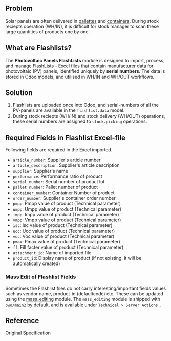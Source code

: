 ## Problem

Solar panels are often delivered in [pallettes](https://jcsolarpanels.co.za/wp-content/uploads/2020/07/340W-Solar-Panel-Pallet-JA-Solar-Products.jpg) and [containers](https://hackaday.com/wp-content/uploads/2021/03/dry-storage.jpg). During stock reciepts operation (WH/IN), it is difficult for stock manager to scan these large quantities of products one by one.

## What are Flashlists?

The **Photovoltaic Panels FlashLists** module is designed to import, process, and manage FlashLists - Excel files that contain manufacturer data for photovoltaic (PV) panels, identified uniquely by **serial numbers**. The data is stored in Odoo models, and utilised in WH/IN and WH/OUT workflows.

## Solution

1. Flashlists are uploaded once into Odoo, and serial-numbers of all the PV-panels are available in the `flashlist.data` model.
2. During stock reciepts (WH/IN) and stock delivery (WH/OUT) operations, these serial numbers are assigned to `stock.picking` operations.

## Required Fields in Flashlist Excel-file

Following fields are required in the Excel imported.

- `article_number`: Supplier's article number
- `article_description`: Supplier's article description
- `supplier`: Supplier's name 
- `performance`: Performance ratio of product 
- `serial_number`: Serial number of product lot
- `pallet_number`: Pallet number of product
- `container_number`: Container Number of product
- `order_number`: Supplier's container order number 
- `pmpp`: Pmpp value of product (Technical parameter)
- `umpp`: Umpp value of product (Technical parameter)
- `impp`: Impp value of product (Technical parameter)
- `vmpp`: Vmpp value of product (Technical parameter)
- `isc`: Isc value of product (Technical parameter)
- `uoc`: Uoc value of product (Technical parameter)
- `voc`: Voc value of product (Technical parameter)
- `pmax`: Pmax value of product (Technical parameter)
- `ff`: Fill facter value of product (Technical parameter)
- `attachment_id`: Name of imported file
- `product_id`: Display name of product (if not existing, it will be automatically created)

### Mass Edit of Flashlist Fields

Sometimes the Flashlist files do not carry interesting/important fields values such as vendor name, product-id (defaultcode) etc. These can be updated using the [mass_editing](https://github.com/OCA/server-ux/tree/15.0/mass_editing) module. The `mass_editing` module is shipped with `pwo/main2` by default, and is available under `Technical > Server Actions.`.

## Reference

[Original Specification](https://github.com/euroblaze/flashlist/blob/main/spec.md)
